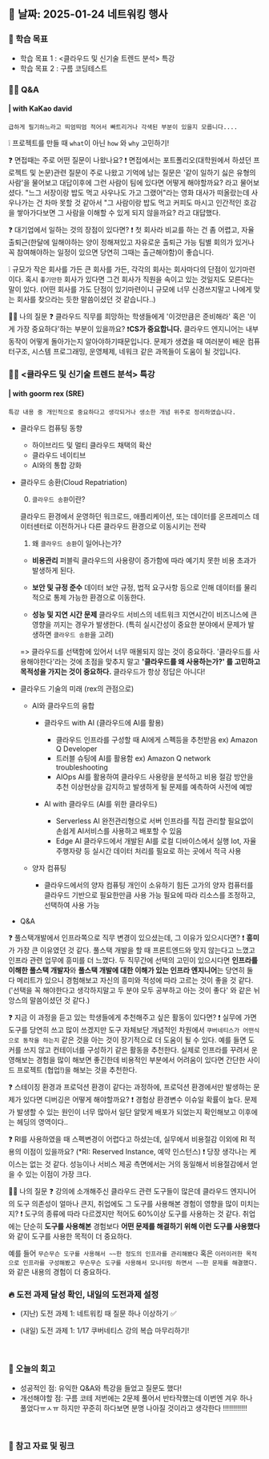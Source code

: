 
## 📅 날짜: 2025-01-24 네트워킹 행사


### 💬 학습 목표

- 학습 목표 1 : <클라우드 및 신기술 트렌드 분석> 특강
- 학습 목표 2 : 구름 코딩테스트

### 🙋‍♀️ Q&A
#### | with KaKao david
`급하게 필기하느라고 띄엄띄엄 적어서 빠트리거나 각색된 부분이 있을지 모릅니다....`

❕ 프로젝트를 만들 때 `what`이 아닌 `how` 와 `why` 고민하기!

❓ 면접때는 주로 어떤 질문이 나왔나요?
❗️ 면접에서는 포트폴리오(대학원에서 하셨던 프로젝트 및 논문)관련 질문이 주로 나왔고 기억에 남는 질문은 '같이 일하기 싫은 유형의 사람'을 물어보고 대답이후에 그런 사람이 팀에 있다면 어떻게 해야할까요? 라고 물어보셨다. "느그 서장이랑 밥도 먹고 사우나도 가고 그랬어"라는 영화 대사가 떠올랐는데 사우나가는 건 차마 못할 것 같아서 "그 사람이랑 밥도 먹고 커피도 마시고 인간적인 호감을 쌓아가다보면 그 사람을 이해할 수 있게 되지 않을까요? 라고 대답했다.

❓ 대기업에서 일하는 것의 장점이 있다면?
❗️ 첫 회사라 비교를 하는 건 좀 어렵고, 자율 출퇴근(한달에 일해야하는 양이 정해져있고 자유로운 출퇴근 가능 팀별 회의가 있거나 꼭 참여해야하는 일정이 있으면 당연히 그때는 출근해야함)이 좋습니다.

❕ 규모가 작은 회사를 가든 큰 회사를 가든, 각각의 회사는 회사마다의 단점이 있기마련이다.
혹시 `좋기만한` 회사가 있다면 그건 회사가 직원을 속이고 있는 것일지도 모른다는 말이 있다.
(어떤 회사를 가도 단점이 있기마련이니 규모에 너무 신경쓰지말고 나에게 맞는 회사를 찾으라는 듯한 말씀이셨던 것 같습니다..)

🙋‍♀️ 나의 질문
❓ 클라우드 직무를 희망하는 학생들에게 '이것만큼은 준비해라' 혹은 '이게 가장 중요하다'하는 부분이 있을까요?
❗️**CS가 중요합니다.** 클라우드 엔지니어는 내부 동작이 어떻게 돌아가는지 알아야하기때문입니다. 문제가 생겼을 때 여러분이 배운 컴퓨터구조, 시스템 프로그래밍, 운영체제, 네워크 같은 과목들이 도움이 될 것입니다.


### 👨‍🏫 <클라우드 및 신기술 트렌드 분석> 특강
#### | with goorm rex (SRE)
`특강 내용 중 개인적으로 중요하다고 생각되거나 생소한 개념 위주로 정리하였습니다.`

- 클라우드 컴퓨팅 동향

    - 하이브리드 및 멀티 클라우드 채택의 확산
    - 클라우드 네이티브
    - AI와의 통합 강화

- 클라우드 송환(Cloud Repatriation)

    0. `클라우드 송환`이란?

    클라우드 환경에서 운영하던 워크로드, 애플리케이션, 또는 데이터를 온프레미스 데이터센터로 이전하거나 다른 클라우드 환경으로 이동시키는 전략

    1. 왜 `클라우드 송환`이 일어나는가?

    - **비용관리**
        퍼블릭 클라우드의 사용량이 증가함에 따라 예기치 못한 비용 초과가 발생하게 된다.

    - **보안 및 규정 준수**
        데이터 보안 규정, 법적 요구사항 등으로 인해 데이터를 물리적으로 통제 가능한 환경으로 이동한다.

    - **성능 및 지연 시간 문제**
        클라우드 서비스의 네트워크 지연시간이 비즈니스에 큰 영향을 끼지는 경우가 발생한다.
        (특히 실시간성이 중요한 분야에서 문제가 발생하면 `클라우드 송환`을 고려)

    => 클라우드를 선택함에 있어서 너무 매몰되지 않는 것이 중요하다. '클라우드를 사용해야한다'라는 것에 초점을 맞추지 말고 **'클라우드를 왜 사용하는가?' 를 고민하고 목적성을 가지는 것이 중요하다.** 클라우드가 항상 정답은 아니다! 

- 클라우드 기술의 미래 (rex의 관점으로)

    - AI와 클라우드의 융합

        - 클라우드 with AI (클라우드에 AI를 활용)
            - 클라우드 인프라를 구성할 때 AI에게 스펙등을 추천받음 ex) Amazon Q Developer
            - 트러블 슈팅에 AI를 활용함 ex) Amazon Q network troubleshooting
            - AIOps
                AI를 활용하여 클라우드 사용량을 분석하고 비용 절감 방안을 추천
                이상현상을 감지하고 발생하게 될 문제를 예측하여 사전에 예방

        - AI with 클라우드 (AI를 위한 클라우드)
            - Serverless AI
                완전관리형으로 서버 인프라를 직접 관리할 필요없이 손쉽게 AI서비스를 사용하고 배포할 수 있음
            - Edge AI
                클라우드에서 개발된 AI를 로컬 디바이스에서 실행
                Iot, 자율주행자량 등 실시간 데이터 처리를 필요로 하는 곳에서 적극 사용
    
    - 양자 컴퓨팅

        - 클라우드에서의 양자 컴퓨팅
            개인이 소유하기 힘든 고가의 양자 컴퓨터를 클라우드 기반으로 필요한만큼 사용 가능
            필요에 따라 리소스를 조정하고, 선택하여 사용 가능

- Q&A

❓ 풀스택개발에서 인프라쪽으로 직무 변경이 있으셨는데, 그 이유가 있으시다면?
❗️ **흥미**가 가장 큰 이유였던 것 같다. 풀스택 개발을 할 때 프론트엔드와 맞지 않는다고 느꼈고 인프라 관련 업무에 흥미를 더 느꼈다. 두 직무간에 선택의 고민이 있으시다면 **인프라를 이해한 풀스택 개발자**와 **풀스택 개발에 대한 이해가 있는 인프라 엔지니어**는 당연히 둘 다 메리트가 있으니 경험해보고 자신의 흥미와 적성에 따라 고르는 것이 좋을 것 같다. ('선택을 꼭 해야한다고 생각하지말고 두 분야 모두 공부하고 아는 것이 좋다' 와 같은 뉘앙스의 말씀이셨던 것 같다.)

❓ 지금 이 과정을 듣고 있는 학생들에게 추천해주고 싶은 활동이 있다면?
❗️ 실무에 가면 도구를 당연히 쓰고 많이 쓰겠지만 도구 자체보단 개념적인 차원에서 `쿠버네티스가 어떤식으로 동작을 하는지` 같은 것을 아는 것이 장기적으로 더 도움이 될 수 있다. 예를 들면 도커를 쓰지 않고 컨테이너를 구성하기 같은 활동을 추천한다. 실제로 인프라를 꾸려서 운영해보는 경험을 많이 해보면 좋긴한데 비용적인 부분에서 어려움이 있다면 간단한 사이드 프로젝트 (협업!)을 해보는 것을 추천한다.

❓ 스테이징 환경과 프로덕션 환경이 같다는 과정하에, 프로덕션 환경에서만 발생하는 문제가 있다면 디버깅은 어떻게 해야할까요?
❗️ 경험상 환경변수 이슈일 확률이 높다. 문제가 발생할 수 있는 원인이 너무 많아서 일단 알맞게 배포가 되었는지 확인해보고 이후에는 헤딩의 영역이다..

❓ RI를 사용하였을 때 스펙변경이 어렵다고 하셨는데, 실무에서 비용절감 이외에 RI 적용의 이점이 있을까요? (*RI: Reserved Instance, 예약 인스턴스)
❗️ 당장 생각나는 케이스는 없는 것 같다. 성능이나 서비스 제공 측면에서는 거의 동일해서 비용절감에서 얻을 수 있는 이점이 가장 크다.

🙋‍♀️ 나의 질문
❓ 강의에 소개해주신 클라우드 관련 도구들이 많은데 클라우드 엔지니어의 도구 의존성이 얼마나 큰지, 취업에도 그 도구를 사용해본 경험이 영향을 많이 미치는지?
❗️ 도구의 종류에 따라 다르겠지만 적어도 60%이상 도구를 사용하는 것 같다. 취업에는 단순히 **도구를 사용해본** 경험보다 **어떤 문제를 해결하기 위해 이런 도구를 사용했다** 와 같이 도구를 사용한 목적이 더 중요하다.

예를 들어 `무슨무슨 도구를 사용해서 ~~한 정도의 인프라를 관리해봤다` 혹은 `이러이러한 목적으로 인프라를 구성해봤고 무슨무슨 도구를 사용해서 모니터링 하면서 ~~한 문제를 해결했다.` 와 같은 내용의 경험이 더 중요하다. 

### 🔥 도전 과제 달성 확인, 내일의 도전과제 설정
- (지난) 도전 과제 1: 네트워킹 때 질문 하나 이상하기 ✅

- (내일) 도전 과제 1: 1/17 쿠버네티스 강의 복습 마무리하기!

<br/>

### 💭 오늘의 회고
- 성공적인 점: 유익한 Q&A와 특강을 들었고 질문도 했다! <br/>
- 개선해야할 점: 구름 코테 저번에는 2문제 풀어서 반타작했는데 이번엔 겨우 하나 풀었다ㅠㅅㅠ 하지만 꾸준히 하다보면 분명 나아질 것이라고 생각한다 !!!!!!!!!!!! <br/>

<br/>

### 📁 참고 자료 및 링크
